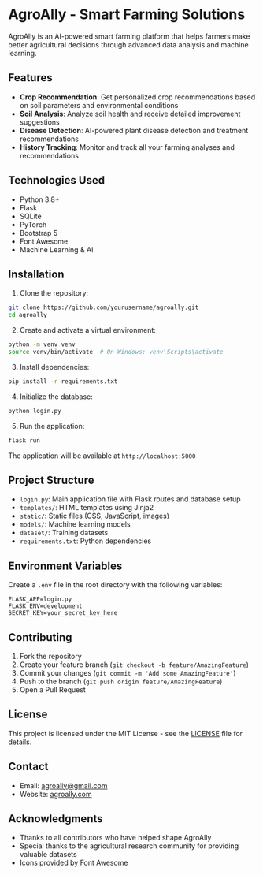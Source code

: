 # AgroAlly - Smart Farming Solutions

AgroAlly is an AI-powered smart farming platform that helps farmers make better agricultural decisions through advanced data analysis and machine learning.

## Features

- **Crop Recommendation**: Get personalized crop recommendations based on soil parameters and environmental conditions
- **Soil Analysis**: Analyze soil health and receive detailed improvement suggestions
- **Disease Detection**: AI-powered plant disease detection and treatment recommendations
- **History Tracking**: Monitor and track all your farming analyses and recommendations

## Technologies Used

- Python 3.8+
- Flask
- SQLite
- PyTorch
- Bootstrap 5
- Font Awesome
- Machine Learning & AI

## Installation

1. Clone the repository:
```bash
git clone https://github.com/yourusername/agroally.git
cd agroally
```

2. Create and activate a virtual environment:
```bash
python -m venv venv
source venv/bin/activate  # On Windows: venv\Scripts\activate
```

3. Install dependencies:
```bash
pip install -r requirements.txt
```

4. Initialize the database:
```bash
python login.py
```

5. Run the application:
```bash
flask run
```

The application will be available at `http://localhost:5000`

## Project Structure

- `login.py`: Main application file with Flask routes and database setup
- `templates/`: HTML templates using Jinja2
- `static/`: Static files (CSS, JavaScript, images)
- `models/`: Machine learning models
- `dataset/`: Training datasets
- `requirements.txt`: Python dependencies

## Environment Variables

Create a `.env` file in the root directory with the following variables:
```
FLASK_APP=login.py
FLASK_ENV=development
SECRET_KEY=your_secret_key_here
```

## Contributing

1. Fork the repository
2. Create your feature branch (`git checkout -b feature/AmazingFeature`)
3. Commit your changes (`git commit -m 'Add some AmazingFeature'`)
4. Push to the branch (`git push origin feature/AmazingFeature`)
5. Open a Pull Request

## License

This project is licensed under the MIT License - see the [LICENSE](LICENSE) file for details.

## Contact

- Email: agroally@gmail.com
- Website: [agroally.com](https://agroally.com)

## Acknowledgments

- Thanks to all contributors who have helped shape AgroAlly
- Special thanks to the agricultural research community for providing valuable datasets
- Icons provided by Font Awesome 